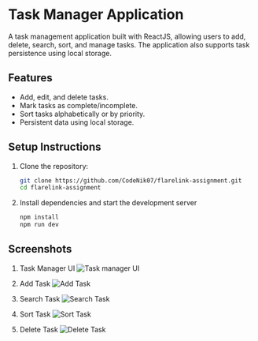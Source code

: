 # Task Manager Application

A task management application built with ReactJS, allowing users to add, delete, search, sort, and manage tasks. The application also supports task persistence using local storage.

## Features
- Add, edit, and delete tasks.
- Mark tasks as complete/incomplete.
- Sort tasks alphabetically or by priority.
- Persistent data using local storage.

## Setup Instructions
1. Clone the repository:
   ```bash
   git clone https://github.com/CodeNik07/flarelink-assignment.git
   cd flarelink-assignment

2. Install dependencies and start the development server
    ```bash
    npm install
    npm run dev

## Screenshots
1. Task Manager UI
![Task manager UI](Images/Task-1.PNG)

2. Add Task
![Add Task](Images/Task-2.PNG)

3. Search Task
![Search Task](Images/Task-3.PNG)

4. Sort Task
![Sort Task](Images/Task-4.PNG)

5. Delete Task
![Delete Task](Images/Task-5.PNG)